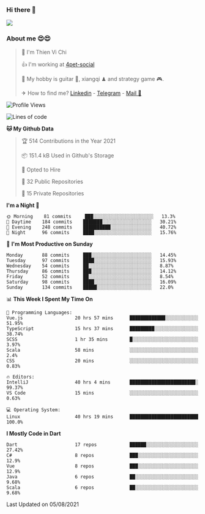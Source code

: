 ### Hi there 👋
![](https://media1.tenor.com/images/9aa4aee77151757a310fcdb4b8fd2a0a/tenor.gif?itemid=12671405)

### About me 😍😍

> 🙎 I'm Thien Vi Chi
> 
> 👍 I'm working at [4pet-social](https://github.com/4pet-social)
>
> 🥞 My hobby is guitar 🎸, xiangqi ♟ and strategy game 🎮.
> 
> ✈ How to find me? [Linkedin](https://www.linkedin.com/in/tvc12/) - [Telegram](https://t.me/yeutham212) - [Mail 📧](mailto:meomeocf98@gmail.com)
> 

<!--START_SECTION:waka-->
![Profile Views](http://img.shields.io/badge/Profile%20Views-0-blue)

![Lines of code](https://img.shields.io/badge/From%20Hello%20World%20I%27ve%20Written-745135%20lines%20of%20code-blue)

**🐱 My Github Data** 

> 🏆 514 Contributions in the Year 2021
 > 
> 📦 151.4 kB Used in Github's Storage 
 > 
> 💼 Opted to Hire
 > 
> 📜 32 Public Repositories 
 > 
> 🔑 15 Private Repositories  
 > 
**I'm a Night 🦉** 

```text
🌞 Morning    81 commits     ███░░░░░░░░░░░░░░░░░░░░░░   13.3% 
🌆 Daytime    184 commits    ███████░░░░░░░░░░░░░░░░░░   30.21% 
🌃 Evening    248 commits    ██████████░░░░░░░░░░░░░░░   40.72% 
🌙 Night      96 commits     ████░░░░░░░░░░░░░░░░░░░░░   15.76%

```
📅 **I'm Most Productive on Sunday** 

```text
Monday       88 commits     ███░░░░░░░░░░░░░░░░░░░░░░   14.45% 
Tuesday      97 commits     ████░░░░░░░░░░░░░░░░░░░░░   15.93% 
Wednesday    54 commits     ██░░░░░░░░░░░░░░░░░░░░░░░   8.87% 
Thursday     86 commits     ███░░░░░░░░░░░░░░░░░░░░░░   14.12% 
Friday       52 commits     ██░░░░░░░░░░░░░░░░░░░░░░░   8.54% 
Saturday     98 commits     ████░░░░░░░░░░░░░░░░░░░░░   16.09% 
Sunday       134 commits    █████░░░░░░░░░░░░░░░░░░░░   22.0%

```


📊 **This Week I Spent My Time On** 

```text
💬 Programming Languages: 
Vue.js                   20 hrs 57 mins      █████████████░░░░░░░░░░░░   51.95% 
TypeScript               15 hrs 37 mins      █████████░░░░░░░░░░░░░░░░   38.74% 
SCSS                     1 hr 35 mins        █░░░░░░░░░░░░░░░░░░░░░░░░   3.97% 
Scala                    58 mins             ░░░░░░░░░░░░░░░░░░░░░░░░░   2.4% 
CSS                      20 mins             ░░░░░░░░░░░░░░░░░░░░░░░░░   0.83%

🔥 Editors: 
IntelliJ                 40 hrs 4 mins       ████████████████████████░   99.37% 
VS Code                  15 mins             ░░░░░░░░░░░░░░░░░░░░░░░░░   0.63%

💻 Operating System: 
Linux                    40 hrs 19 mins      █████████████████████████   100.0%

```

**I Mostly Code in Dart** 

```text
Dart                     17 repos            ██████░░░░░░░░░░░░░░░░░░░   27.42% 
C#                       8 repos             ███░░░░░░░░░░░░░░░░░░░░░░   12.9% 
Vue                      8 repos             ███░░░░░░░░░░░░░░░░░░░░░░   12.9% 
Java                     6 repos             ██░░░░░░░░░░░░░░░░░░░░░░░   9.68% 
Scala                    6 repos             ██░░░░░░░░░░░░░░░░░░░░░░░   9.68%

```



 Last Updated on 05/08/2021
<!--END_SECTION:waka-->